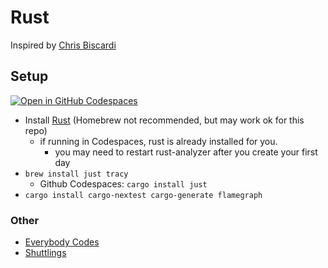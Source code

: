 # Rust

Inspired by [Chris Biscardi](https://github.com/ChristopherBiscardi/advent-of-code/tree/main/2023/rust)

## Setup

[![Open in GitHub Codespaces](https://github.com/codespaces/badge.svg)](https://codespaces.new/Pluto-tv/AdventOfCode/)

- Install [Rust](https://www.rust-lang.org/tools/install) (Homebrew not recommended, but may work ok for this repo)
  - if running in Codespaces, rust is already installed for you.
    - you may need to restart rust-analyzer after you create your first day
- `brew install just tracy`
  - Github Codespaces: `cargo install just`
- `cargo install cargo-nextest cargo-generate flamegraph`

### Other

- [Everybody Codes](https://everybody.codes/)
- [Shuttlings](https://www.shuttle.dev/cch)
